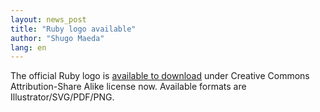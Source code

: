 ```yaml
---
layout: news_post
title: "Ruby logo available"
author: "Shugo Maeda"
lang: en
---
```


The official Ruby logo is [available to download][1] under Creative
Commons Attribution-Share Alike license now. Available formats are
Illustrator/SVG/PDF/PNG.



[1]: http://www.ruby-assn.org/index.html.en
